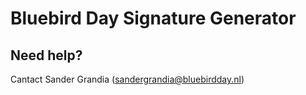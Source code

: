 # Bluebird Day Signature Generator

## Need help?
Cantact Sander Grandia (sandergrandia@bluebirdday.nl)